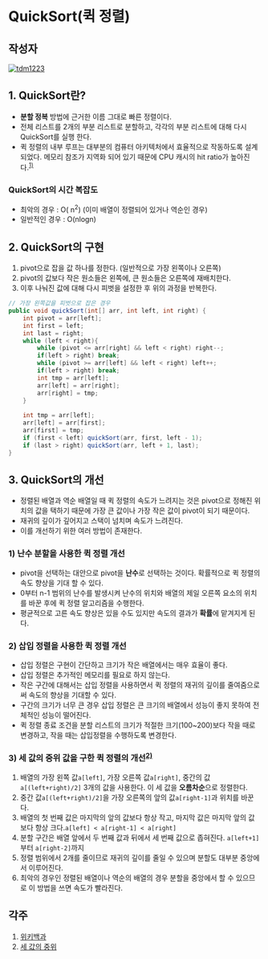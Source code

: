 # **QuickSort(퀵 정렬)**

## 작성자
[![tdm1223](https://avatars1.githubusercontent.com/u/21440957?s=100&v=4)](https://github.com/tdm1223)

## 1. QuickSort란?
- **분할 정복** 방법에 근거한 이름 그대로 빠른 정렬이다.
- 전체 리스트를 2개의 부분 리스트로 분할하고, 각각의 부분 리스트에 대해 다시 QuickSort를 실행 한다.
- 퀵 정렬의 내부 루프는 대부분의 컴퓨터 아키텍처에서 효율적으로 작동하도록 설계되었다. 메모리 참조가 지역화 되어 있기 때문에 CPU 캐시의 hit ratio가 높아진다.<sup>[1)](#ref1)</sup>

### QuickSort의 **시간 복잡도**
- 최악의 경우 : O( n<sup>2</sup>) (이미 배열이 정렬되어 있거나 역순인 경우) 
- 일반적인 경우 : O(nlogn)

## 2. QuickSort의 구현
1. pivot으로 잡을 값 하나를 정한다. (일반적으로 가장 왼쪽이나 오른쪽)
2. pivot의 값보다 작은 원소들은 왼쪽에, 큰 원소들은 오른쪽에 재배치한다.
3. 이후 나눠진 값에 대해 다시 피벗을 설정한 후 위의 과정을 반복한다.

```java
// 가장 왼쪽값을 피벗으로 잡은 경우
public void quickSort(int[] arr, int left, int right) {
    int pivot = arr[left];
    int first = left;
    int last = right;
    while (left < right){
        while (pivot <= arr[right] && left < right) right--;
        if(left > right) break;
        while (pivot >= arr[left] && left < right) left++;
        if(left > right) break;
        int tmp = arr[left];
        arr[left] = arr[right];
        arr[right] = tmp;
    }
    
    int tmp = arr[left];
    arr[left] = arr[first];
    arr[first] = tmp;
    if (first < left) quickSort(arr, first, left - 1);
    if (last > right) quickSort(arr, left + 1, last);
}
```

## 3. QuickSort의 개선
- 정렬된 배열과 역순 배열일 때 퀵 정렬의 속도가 느려지는 것은 pivot으로 정해진 위치의 값을 택하기 때문에 가장 큰 값이나 가장 작은 값이 pivot이 되기 때문이다. 
- 재귀의 깊이가 깊어지고 스택이 넘치며 속도가 느려진다.
- 이를 개선하기 위한 여러 방법이 존재한다.

### 1) 난수 분할을 사용한 퀵 정렬 개선
- pivot을 선택하는 대안으로 pivot을 **난수**로 선택하는 것이다. 확률적으로 퀵 정렬의 속도 향상을 기대 할 수 있다.
- 0부터 n-1 범위의 난수를 발생시켜 난수의 위치와 배열의 제일 오른쪽 요소의 위치를 바꾼 후에 퀵 정렬 알고리즘을 수행한다.
- 평균적으로 고른 속도 향상은 있을 수도 있지만 속도의 결과가 **확률**에 맡겨지게 된다.

### 2) 삽입 정렬을 사용한 퀵 정렬 개선
- 삽입 정렬은 구현이 간단하고 크기가 작은 배열에서는 매우 효율이 좋다. 
- 삽입 정렬은 추가적인 메모리를 필요로 하지 않는다.
- 작은 구간에 대해서는 삽입 정렬을 사용하면서 퀵 정렬의 재귀의 깊이를 줄여줌으로써 속도의 향상을 기대할 수 있다. 
- 구간의 크기가 너무 큰 경우 삽입 정렬은 큰 크기의 배열에서 성능이 좋지 못하여 전체적인 성능이 떨어진다.
- 퀵 정렬 종료 조건을 분할 리스트의 크기가 적절한 크기(100~200)보다 작을 때로 변경하고, 작을 때는 삽입정렬을 수행하도록 변경한다.

### 3) 세 값의 중위 값을 구한 퀵 정렬의 개선<sup>[2)](#ref1)</sup>
1) 배열의 가장 왼쪽 값`a[left]`, 가장 오른쪽 값`a[right]`, 중간의 값`a[(left+right)/2]` 3개의 값을 사용한다. 이 세 값을 **오름차순**으로 정렬한다.
2) 중간 값`a[(left+right)/2]`을 가장 오른쪽의 앞의 값`a[right-1]`과 위치를 바꾼다.
3) 배열의 첫 번째 값은 마지막의 앞의 값보다 항상 작고, 마지막 값은 마지막 앞의 값보다 항상 크다.`a[left] < a[right-1] < a[right]`
4) 분할 구간은 배열 앞에서 두 번째 값과 뒤에서 세 번째 값으로 좁혀진다. `a[left+1]`부터 `a[right-2]`까지
5) 정렬 범위에서 2개를 줄이므로 재귀의 깊이를 줄일 수 있으며 분할도 대부분 중앙에서 이루어진다. 
6) 최악의 경우인 정렬된 배열이나 역순의 배열의 경우 분할을 중앙에서 할 수 있으므로 이 방법을 쓰면 속도가 빨라진다.

## 각주
<a id="ref1">
</a>

1) [위키백과](https://ko.wikipedia.org/wiki/%ED%80%B5_%EC%A0%95%EB%A0%AC)
2) [세 값의 중위](http://egloos.zum.com/mentalray/v/10878147)
